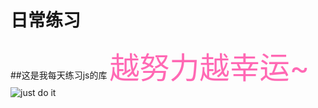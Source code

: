 # 日常练习
##这是我每天练习js的库
<font color="#FF69B4" size="12">越努力越幸运~</font>
![just do it](https://timgsa.baidu.com/timg?image&quality=80&size=b9999_10000&sec=1521865813&di=03471190b61f8a9a6a30df9f2092432b&imgtype=jpg&er=1&src=http%3A%2F%2Fi1.hdslb.com%2Fbfs%2Farchive%2Ffbc9b3dc5de7a24dc6504e6b832bf99cd1719ba5.jpg)
